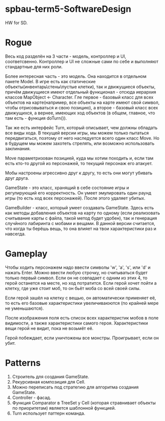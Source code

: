 # spbau-term5-SoftwareDesign
HW for SD.
# Rogue
Весь код разделён на 3 части - модель, контроллер и UI, соответсвенно. Контроллер и UI не сложные сами по себе и выполняют стандартные для них роли.

Более интересная часть - это модель. Она находится в отдельном пакете Model. В игре есть как статические объекты(инвентарь\стены\пустые клетки), так и движущиеся объекты, причём движущиеся имеют отдельный функционал - отсюда иерархия классов MapObject <- Character. Гле первое - базовый класс для всех объектов на карте(например, все объекты на карте имеют свой символ, чтобы отрисовываться и свою позицию), а второе - базовый класс всех движущихся, а вернее, имеющих ход объектов (в общем, главное, что там есть - функция doTurn()).

Так же есть интерфейс Turn, который описывает, чем должны обладать все виды хода. В текущей версии игры, мы можем только пытаться передвигаться, поэтому от него наследуется всего один класс Move. Но в будущем мы можем захотеть стрелять, или возможно использовать заклинания.

Move параметризован позицией, куда мы хотим походить и, если там есть кто-то другой из персонажей, то текущий персонаж его атакует.

Мобы настроены агрессивно друг к другу, то есть они могут убивать друг друга.

GameState - это класс, хранящий в себе состояние игры и регулирующий его корректность. Он умеет эмулировать один раунд игры (то есть ход всех персонажей). После этого удаляет убитых.

GameBuilder - класс, который умеет создавать GameState. Здесь есть как методы добавления объектов на карту по одному (если реализовать считывание карты с файла, такой метод будет удобен), так и генерация случйного лабиринта с мобами и вещами.
В данной версии считается, что когда ты берёшь вещь, то она влияет на твои характеристики раз и навсегда.
# Gameplay
Чтобы ходить персонажем надо ввести символы 'w', 'a', 's', или 'd' и нажать Enter. Можно ввести любую строчку, но считываться будет только первый символ. Если он не совпадает с одним из этих 4, то герой останется на месте, но ход потратится.
Если герой хочет пойти а клетку, где уже стоит моб, то он бьёт моба со всей своей силы.

Если герой зашёл на клетку с вещью, он автоматически применяет её, то есть его базовые характеристики увеличиваюются (по крайней мере не уменьшаются).

После изображения поля есть список всех характеристик мобов в поле видимости, а также характеристики самого героя. Характеристики вещи герой не видит, пока не возьмёт её.

Герой побеждает, если уничтожены все монстры. Проигрывает, если он убит.
# Patterns
1. Строитель для создания GameState.
2. Рекурсивная композиция для Cell.
3. Можно переписать под стратегию для алгоритма создания GameState.
4. Controller - фасад.
5. Функция Comparator в TreeSet у Cell (которая стравнивает объекты по приоритетам) является шаблонной функцией.
6. Turn использует паттерн команда.

